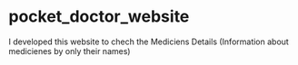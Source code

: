# pocket_doctor_website
I developed this website to chech the Mediciens Details (Information about medicienes by only their names)
